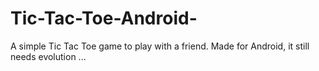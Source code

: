 # Tic-Tac-Toe-Android-
A simple Tic Tac Toe game to play with a friend. Made for Android, it still needs evolution ...
